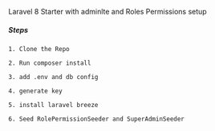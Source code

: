 <p>
    Laravel 8 Starter with adminlte and Roles Permissions setup
</p>
<h5>Steps</h5>

    1. Clone the Repo
    
    2. Run composer install
    
    3. add .env and db config
    
    4. generate key
    
    5. install laravel breeze

    6. Seed RolePermissionSeeder and SuperAdminSeeder

